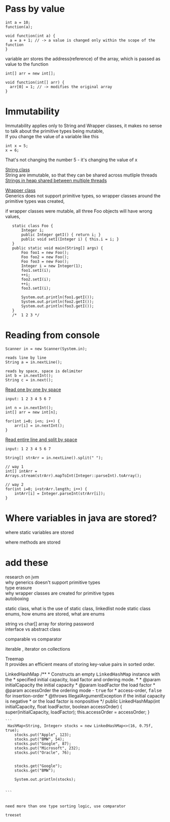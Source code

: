 
# Pass by value  
```
int a = 10;
function(a);

void function(int a) {
  a = a + 1; // -> a value is changed only within the scope of the function
}
```
variable arr stores the address(reference) of the array, which is passed as value to the function  

```
int[] arr = new int[];

void function(int[] arr) {
  arr[0] = 1; // -> modifies the original array 
}
```

# Immutability 

Immutability applies only to String and Wrapper classes, it makes no sense to talk about the primitive types being mutable,     
If you change the value of a variable like this
```
int x = 5;
x = 6;
```
That's not changing the number 5 - it's changing the value of x

<ins>String class</ins>   
String are immutable, so that they can be shared across mutliple threads  
[Strings in heap shared between multiple threads](https://github.com/sushilsridhar/cs-fundamentals/blob/main/ds/STRING.md#when-to-think-of-strings)

<ins>Wrapper class</ins>    
Generics does not support primitive types, so wrapper classes around the primitive types was created,

if wrapper classes were mutable, all three Foo objects will have wrong values,    
 ```
    static class Foo {
        Integer i;
        public Integer getI() { return i; }
        public void setI(Integer i) { this.i = i; }
    }
    public static void main(String[] args) {
        Foo foo1 = new Foo();
        Foo foo2 = new Foo();
        Foo foo3 = new Foo();
        Integer i = new Integer(1);
        foo1.setI(i);
        ++i;
        foo2.setI(i);
        ++i;
        foo3.setI(i);

        System.out.println(foo1.getI());
        System.out.println(foo2.getI());
        System.out.println(foo3.getI());
    }
    /*  1 2 3 */
 ```

# Reading from console

```
Scanner in = new Scanner(System.in);

reads line by line
String a = in.nextLine();

reads by space, space is delimiter
int b = in.nextInt();
String c = in.next();

```

<ins>Read one by one by space</ins>     
```
input: 1 2 3 4 5 6 7 

int n = in.nextInt();
int[] arr = new int[n];

for(int i=0; i<n; i++) {
    arr[i] = in.nextInt();
}
```

<ins>Read entire line and split by space</ins>    
```
input: 1 2 3 4 5 6 7 

String[] strArr = in.nextLine().split(" ");

// way 1
int[] intArr = Arrays.stream(strArr).mapToInt(Integer::parseInt).toArray();

// way 2
for(int i=0; i<strArr.length; i++) { 
    intArr[i] = Integer.parseInt(strArr[i]);
}
```

# Where variables in java are stored?

where static variables are stored

where methods are stored

# add these 
research on jvm       
why generics doesn't support primitive types      
type erasure      
why wrapper classes are created for primitive types     
autoboxing      

static class, what is the use of static class, linkedlist node static class         
enums, how enums are stored, what are enums   

string vs char[] array for storing password     
interface vs abstract class       

comparable vs comparator    

iterable , iterator on collections    

Treemap   
It provides an efficient means of storing key-value pairs in sorted order.


LinkedHashMap
    /**
     * Constructs an empty <tt>LinkedHashMap</tt> instance with the
     * specified initial capacity, load factor and ordering mode.
     *
     * @param  initialCapacity the initial capacity
     * @param  loadFactor      the load factor
     * @param  accessOrder     the ordering mode - <tt>true</tt> for
     *         access-order, <tt>false</tt> for insertion-order
     * @throws IllegalArgumentException if the initial capacity is negative
     *         or the load factor is nonpositive
     */
    public LinkedHashMap(int initialCapacity,
                         float loadFactor,
                         boolean accessOrder) {
        super(initialCapacity, loadFactor);
        this.accessOrder = accessOrder;
    }
    
    
    ```
     HashMap<String, Integer> stocks = new LinkedHashMap<>(16, 0.75f, true);
        stocks.put("Apple", 123);
        stocks.put("BMW", 54);
        stocks.put("Google", 87);
        stocks.put("Microsoft", 232);
        stocks.put("Oracle", 76);


        stocks.get("Google");
        stocks.get("BMW");

        System.out.println(stocks);
    
    
    ```
    
    
    need more than one type sorting logic, use comparator     
    
    treeset       
